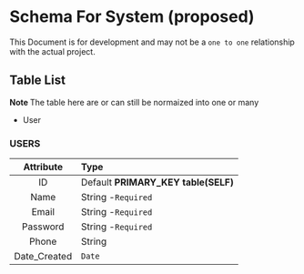 # Schema For System (proposed)

This Document is for development and may not be a `one to one` relationship with the actual project.

## Table List

<b>Note </b> The table here are or can still be normaized into one or many

<!-- List Table Here -->

- User

### USERS

<!-- Added More Detail Here  -->

|  Attribute   | Type                                   |
| :----------: | :------------------------------------- |
|      ID      | Default <b>PRIMARY_KEY table(SELF)</b> |
|     Name     | String -`Required`                     |
|    Email     | String -`Required`                     |
|   Password   | String -`Required`                     |
|    Phone     | String                                 |
| Date_Created | `Date`                                 |
